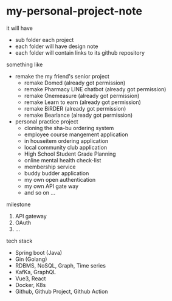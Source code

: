 # my-personal-project-note
it will have 
- sub folder each project
- each folder will have design note
- each folder will contain links to its github repository

something like
- remake the my friend's senior project
  - remake Domed (already got permission)
  - remake Pharmacy LINE chatbot (already got permission)
  - remake Onemeasure (already got permission)
  - remake Learn to earn (already got permission)
  - remake BiRDER (already got permission)
  - remake Bearlance (already got permission)
- personal practice project
  - cloning the sha-bu ordering system
  - employee course mangement application
  - in houseitem ordering application
  - local community club application
  - High School Student Grade Planning 
  - online mental health check-list
  - membership service 
  - buddy budder application 
  - my own open authentication
  - my own API gate way
  - and so on ...

milestone
1. API gateway
2. OAuth
3. ...

tech stack
- Spring boot (Java)
- Gin (Golang)
- RDBMS, NoSQL, Graph, Time series
- KafKa, GraphQL
- Vue3, React
- Docker, K8s
- Github, Github Project, Github Action
